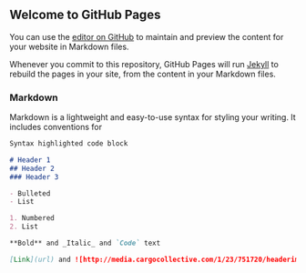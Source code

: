 ## Welcome to GitHub Pages

You can use the [editor on GitHub](https://github.com/tobi-et-al/tobi-et-al.github.io/edit/master/README.md) to maintain and preview the content for your website in Markdown files.

Whenever you commit to this repository, GitHub Pages will run [Jekyll](https://jekyllrb.com/) to rebuild the pages in your site, from the content in your Markdown files.

### Markdown

Markdown is a lightweight and easy-to-use syntax for styling your writing. It includes conventions for

```markdown
Syntax highlighted code block

# Header 1
## Header 2
### Header 3

- Bulleted
- List

1. Numbered
2. List

**Bold** and _Italic_ and `Code` text

[Link](url) and ![http://media.cargocollective.com/1/23/751720/headerimg/BIGT-HINK-I_NG.png](http://media.cargocollective.com/1/23/751720/headerimg/BIGT-HINK-I_NG.png)
